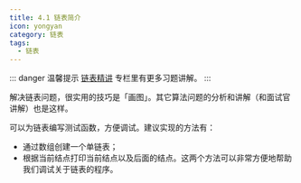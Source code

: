 ```yaml
---
title: 4.1 链表简介
icon: yongyan
category: 链表
tags:
  - 链表
---
```


::: danger 温馨提示
[链表精讲](https://suanfa8.com/linked-list/) 专栏里有更多习题讲解。
:::

解决链表问题，很实用的技巧是「画图」。其它算法问题的分析和讲解（和面试官讲解）也是这样。

可以为链表编写测试函数，方便调试。建议实现的方法有：

- 通过数组创建一个单链表；
- 根据当前结点打印当前结点以及后面的结点。这两个方法可以非常方便地帮助我们调试关于链表的程序。
